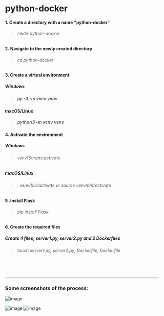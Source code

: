# python-docker

#### 1. Create a directory with a name "python-docker"

> ###### mkdir python-docker


#### 2. Navigate to the newly created directory
> ###### cd python-docker

#### 3. Create a virtual environment
##### Windows

> ##### py -3 -m venv venv

#### macOS/Linux

> ##### python3 -m venv venv

#### 4. Activate the environment
##### Windows

> ###### venv\Scripts\activate

##### macOS/Linux

> ###### . venv/bin/activate or source venv/bin/activate

#### 5 .Install Flask
> ###### pip install Flask

#### 6. Create the required files
##### Create 4 files; server1.py, server2.py and 2 Dockerfiles

> ###### touch server1.py, server2.py, Dockerfile, Dockerfile

<br />
<br />

-----

### Some screenshots of the process:
![image](https://user-images.githubusercontent.com/112602900/216452918-f072b346-b60b-428f-b28f-16ac725ab7a6.png)

![image](https://user-images.githubusercontent.com/112602900/216452938-9d16d78a-9720-4fab-a823-4e8f0edf388a.png)
![image](https://user-images.githubusercontent.com/112602900/216452954-f9f6b591-3d4f-4328-84b3-c514f6fc60ee.png)
